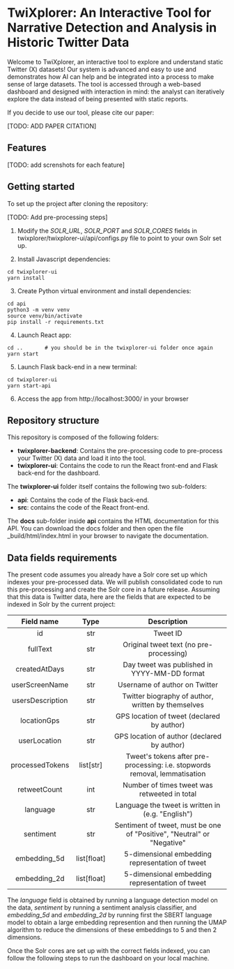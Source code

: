 # TwiXplorer: An Interactive Tool for Narrative Detection and Analysis in Historic Twitter Data

Welcome to TwiXplorer, an interactive tool to explore and understand static Twitter (X) datasets! Our system is advanced and easy to use and demonstrates how AI can help and be integrated into a process to make sense of large datasets. The tool is accessed through a web-based dashboard and designed with interaction in mind: the analyst can iteratively explore the data instead of being presented with static reports.

If you decide to use our tool, please cite our paper: 

[TODO: ADD PAPER CITATION]

## Features

[TODO: add screnshots for each feature]

## Getting started

To set up the project after cloning the repository:

[TODO: Add pre-processing steps]

1) Modify the *SOLR_URL*, *SOLR_PORT* and *SOLR_CORES* fields in twixplorer/twixplorer-ui/api/configs.py file to point to your own Solr set up.

2) Install Javascript dependencies:
```
cd twixplorer-ui
yarn install
```

3) Create Python virtual environment and install dependencies:
```
cd api
python3 -m venv venv
source venv/bin/activate
pip install -r requirements.txt
```

4) Launch React app:
```
cd ..       # you should be in the twixplorer-ui folder once again
yarn start
```

5) Launch Flask back-end in a new terminal:
```
cd twixplorer-ui
yarn start-api
```

6) Access the app from http://localhost:3000/ in your browser

## Repository structure

This repository is composed of the following folders: 

* **twixplorer-backend**: Contains the pre-processing code to pre-process your Twitter (X) data and load it into the tool.
* **twixplorer-ui**: Contains the code to run the React front-end and Flask back-end for the dashboard. 

The **twixplorer-ui** folder itself contains the following two sub-folders:

* **api**: Contains the code of the Flask back-end. 
* **src**: contains the code of the React front-end.

The **docs** sub-folder inside **api** contains the HTML documentation for this API. You can download the docs folder and then open the file _build/html/index.html in your browser to navigate the documentation.

## Data fields requirements

The present code assumes you already have a Solr core set up which indexes your pre-processed data. We will publish consolidated code to run this pre-processing and create the Solr core in a future release. Assuming that this data is Twitter data, here are the fields that are expected to be indexed in Solr by the current project: 

|   **Field name**  |   **Type**  |                               **Description**                              |
|:-----------------:|:-----------:|:--------------------------------------------------------------------------:|
| id                | str         | Tweet ID                                                                   |
| fullText         | str         | Original tweet text (no pre-processing)                                    |
| createdAtDays   | str         | Day tweet was published in YYYY-MM-DD format                               |
| userScreenName  | str         | Username of author on Twitter                                              |
| usersDescription | str         | Twitter biography of author, written by themselves                         |
| locationGps      | str         | GPS location of tweet (declared by author)                                 |
| userLocation     | str         | GPS location of author (declared by author)                                |
| processedTokens  | list[str]   | Tweet's tokens after pre-processing: i.e. stopwords removal, lemmatisation |
| retweetCount     | int         | Number of times tweet was retweeted in total                               |
| language          | str         | Language the tweet is written in (e.g. "English")                          |
| sentiment         | str         | Sentiment of tweet, must be one of "Positive", "Neutral" or "Negative"     |
| embedding_5d      | list[float] | 5-dimensional embedding representation of tweet                            |
| embedding_2d      | list[float] | 5-dimensional embedding representation of tweet                            |

The *language* field is obtained by running a language detection model on the data, *sentiment* by running a sentiment analysis classifier, and *embedding_5d* and *embedding_2d* by running first the SBERT language model to obtain a large embedding represention and then running the UMAP algorithm to reduce the dimensions of these embeddings to 5 and then 2 dimensions.

Once the Solr cores are set up with the correct fields indexed, you can follow the following steps to run the dashboard on your local machine.
